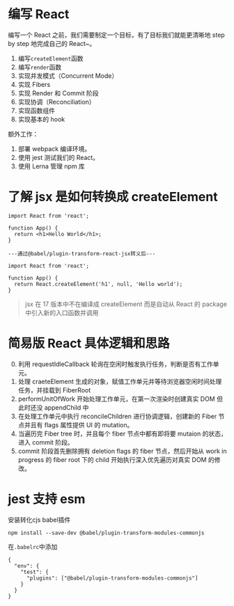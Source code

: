# 编写 React

编写一个 React 之前，我们需要制定一个目标，有了目标我们就能更清晰地 step by step 地完成自己的 React~。

1. 编写`createElement`函数
2. 编写`render`函数
3. 实现并发模式（Concurrent Mode）
4. 实现 Fibers
5. 实现 Render 和 Commit 阶段
6. 实现协调（Reconciliation）
7. 实现函数组件
8. 实现基本的 hook

额外工作：

1. 部署 webpack 编译环境。
2. 使用 jest 测试我们的 React。
3. 使用 Lerna 管理 npm 库

# 了解 jsx 是如何转换成 createElement

```
import React from 'react';

function App() {
  return <h1>Hello World</h1>;
}

---通过@babel/plugin-transform-react-jsx转义后---

import React from 'react';

function App() {
  return React.createElement('h1', null, 'Hello world');
}
```

> jsx 在 17 版本中不在编译成 createElement 而是自动从 React 的 package 中引入新的入口函数并调用

# 简易版 React 具体逻辑和思路

0. 利用 requestIdleCallback 轮询在空闲时触发执行任务，判断是否有工作单元。
1. 处理 craeteElement 生成的对象，赋值工作单元并等待浏览器空闲时间处理任务，并挂载到 FiberRoot
2. performUnitOfWork 开始处理工作单元，在第一次渲染时创建真实 DOM 但此时还没 appendChild 中
3. 在处理工作单元中执行 reconcileChildren 进行协调逻辑，创建新的 Fiber 节点并且有 flags 属性提供 UI 的 mutation。
4. 当遍历完 Fiber tree 时，并且每个 fiber 节点中都有即将要 mutaion 的状态，进入 commit 阶段。
5. commit 阶段首先删除拥有 deletion flags 的 fiber 节点，然后开始从 work in progress 的 fiber root 下的 child 开始执行深入优先遍历对真实 DOM 的修改。

# jest 支持 esm

安装转化cjs babel插件
```
npm install --save-dev @babel/plugin-transform-modules-commonjs
```

在`.babelrc`中添加

```
{
  "env": {
    "test": {
      "plugins": ["@babel/plugin-transform-modules-commonjs"]
    }
  }
}
```
